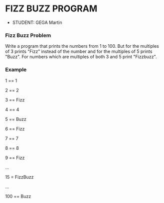 # FIZZ BUZZ PROGRAM

* STUDENT: GEGA Martin

### Fizz Buzz Problem

Write a program that prints the numbers from 1 to 100. But for the multiples of 3 prints "Fizz" 
instead of the number and for the multiples of 5 prints "Buzz". For numbers which are multiples
of both 3 and 5 print "Fizzbuzz".


### Example

1 == 1

2 == 2

3 == Fizz

4 == 4

5 == Buzz

6 == Fizz

7 == 7

8 == 8

9 == Fizz

...

15 = FizzBuzz

...

100 == Buzz